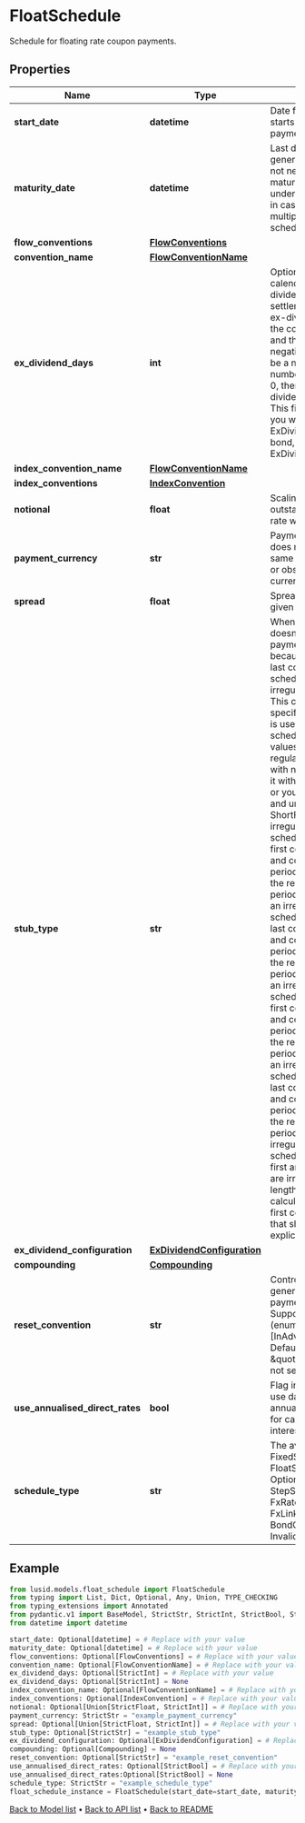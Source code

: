 # FloatSchedule

Schedule for floating rate coupon payments.
## Properties
Name | Type | Description | Notes
------------ | ------------- | ------------- | -------------
**start_date** | **datetime** | Date from which LUSID starts generating the payment schedule. | [optional] 
**maturity_date** | **datetime** | Last date of the payment generation schedule. May not necessarily be the maturity date  of the underlying instrument (e.g. in case the instrument has multiple payment schedules). | [optional] 
**flow_conventions** | [**FlowConventions**](FlowConventions.md) |  | [optional] 
**convention_name** | [**FlowConventionName**](FlowConventionName.md) |  | [optional] 
**ex_dividend_days** | **int** | Optional. Number of calendar days in the ex-dividend period.  If the settlement date falls in the ex-dividend period then the coupon paid is zero and the accrued interest is negative.  If set, this must be a non-negative number.  If not set, or set to 0, then there is no ex-dividend period.                NOTE: This field is deprecated.  If you wish to set the ExDividendDays on a bond, please use the ExDividendConfiguration. | [optional] 
**index_convention_name** | [**FlowConventionName**](FlowConventionName.md) |  | [optional] 
**index_conventions** | [**IndexConvention**](IndexConvention.md) |  | [optional] 
**notional** | **float** | Scaling factor, the quantity outstanding on which the rate will be paid. | [optional] 
**payment_currency** | **str** | Payment currency. This does not have to be the same as the nominal bond or observation/reset currency. | 
**spread** | **float** | Spread over floating rate given as a fraction. | [optional] 
**stub_type** | **str** | When a payment schedule doesn&#39;t have regular payment intervals just because of the  first and/or last coupons of the schedule, we call those irregular coupons stubs.  This configuration specifies what type of stub is used when building the schedule  Supported values are:  None &#x3D; this is a regular payment schedule with no stubs. DO NOT use it with irregular schedules or you will get incorrect and unexpected behaviour.  ShortFront &#x3D; this is an irregular payment schedule where only the first coupon is irregular, and covers a payment period that is shorter than the regular payment period.  ShortBack &#x3D; this is an irregular payment schedule where only the last coupon is irregular, and covers a payment period that is shorter than the regular payment period.  LongFront &#x3D; this is an irregular payment schedule where only the first coupon is irregular, and covers a payment period that is longer than the regular payment period.  LongBack &#x3D; this is an irregular payment schedule where only the last coupon is irregular, and covers a payment period that is longer than the regular payment period.  Both &#x3D; this is an irregular payment schedule where both the first and the last coupons are irregular, and the length of these periods is calculated based on the first coupon payment date that should have been explicitly set. | [optional] 
**ex_dividend_configuration** | [**ExDividendConfiguration**](ExDividendConfiguration.md) |  | [optional] 
**compounding** | [**Compounding**](Compounding.md) |  | [optional] 
**reset_convention** | **str** | Control how resets are generated relative to payment convention(s).    Supported string (enumeration) values are: [InAdvance, InArrears].  Defaults to \&quot;InAdvance\&quot; if not set. | [optional] 
**use_annualised_direct_rates** | **bool** | Flag indicating whether to use daily updated annualised interest  rates for calculating the accrued interest. Defaults to false. | [optional] 
**schedule_type** | **str** | The available values are: FixedSchedule, FloatSchedule, OptionalitySchedule, StepSchedule, Exercise, FxRateSchedule, FxLinkedNotionalSchedule, BondConversionSchedule, Invalid | 
## Example

```python
from lusid.models.float_schedule import FloatSchedule
from typing import List, Dict, Optional, Any, Union, TYPE_CHECKING
from typing_extensions import Annotated
from pydantic.v1 import BaseModel, StrictStr, StrictInt, StrictBool, StrictFloat, StrictBytes, Field, validator, ValidationError, conlist, constr
from datetime import datetime

start_date: Optional[datetime] = # Replace with your value
maturity_date: Optional[datetime] = # Replace with your value
flow_conventions: Optional[FlowConventions] = # Replace with your value
convention_name: Optional[FlowConventionName] = # Replace with your value
ex_dividend_days: Optional[StrictInt] = # Replace with your value
ex_dividend_days: Optional[StrictInt] = None
index_convention_name: Optional[FlowConventionName] = # Replace with your value
index_conventions: Optional[IndexConvention] = # Replace with your value
notional: Optional[Union[StrictFloat, StrictInt]] = # Replace with your value
payment_currency: StrictStr = "example_payment_currency"
spread: Optional[Union[StrictFloat, StrictInt]] = # Replace with your value
stub_type: Optional[StrictStr] = "example_stub_type"
ex_dividend_configuration: Optional[ExDividendConfiguration] = # Replace with your value
compounding: Optional[Compounding] = None
reset_convention: Optional[StrictStr] = "example_reset_convention"
use_annualised_direct_rates: Optional[StrictBool] = # Replace with your value
use_annualised_direct_rates:Optional[StrictBool] = None
schedule_type: StrictStr = "example_schedule_type"
float_schedule_instance = FloatSchedule(start_date=start_date, maturity_date=maturity_date, flow_conventions=flow_conventions, convention_name=convention_name, ex_dividend_days=ex_dividend_days, index_convention_name=index_convention_name, index_conventions=index_conventions, notional=notional, payment_currency=payment_currency, spread=spread, stub_type=stub_type, ex_dividend_configuration=ex_dividend_configuration, compounding=compounding, reset_convention=reset_convention, use_annualised_direct_rates=use_annualised_direct_rates, schedule_type=schedule_type)

```

[Back to Model list](../README.md#documentation-for-models) &#8226; [Back to API list](../README.md#documentation-for-api-endpoints) &#8226; [Back to README](../README.md)

